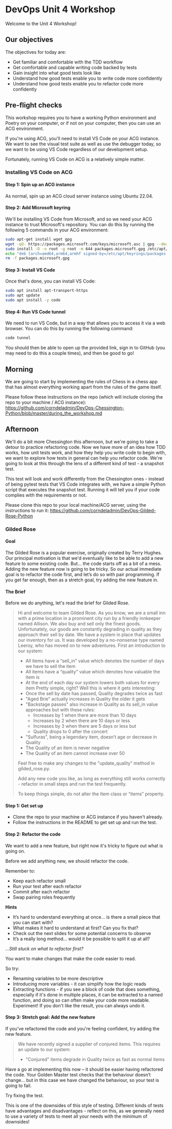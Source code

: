 # DevOps Unit 4 Workshop

Welcome to the Unit 4 Workshop!

## Our objectives
The objectives for today are:

- Get familiar and comfortable with the TDD workflow
- Get comfortable and capable writing code backed by tests
- Gain insight into what good tests look like
- Understand how good tests enable you to write code more confidently
- Understand how good tests enable you to refactor code more confidently

## Pre-flight checks
This workshop requires you to have a working Python environment and Poetry on your computer, or if not on your computer, then you can use an ACG environment.

If you're using ACG, you'll need to install VS Code on your ACG instance. We want to see the visual test suite as well as use the debugger today, so we want to be using VS Code regardless of our development setup.

Fortunately, running VS Code on ACG is a relatively simple matter.

### Installing VS Code on ACG
#### Step 1: Spin up an ACG instance
As normal, spin up an ACG cloud server instance using Ubuntu 22.04.

#### Step 2: Add Microsoft keyring
We'll be installing VS Code from Microsoft, and so we need your ACG instance to trust Microsoft's repository. You can do this by running the following 5 commands in your ACG environment:
```bash
sudo apt-get install wget gpg
wget -qO- https://packages.microsoft.com/keys/microsoft.asc | gpg --dearmor > packages.microsoft.gpg
sudo install -D -o root -g root -m 644 packages.microsoft.gpg /etc/apt/keyrings/packages.microsoft.gpg
echo "deb [arch=amd64,arm64,armhf signed-by=/etc/apt/keyrings/packages.microsoft.gpg] https://packages.microsoft.com/repos/code stable main" |sudo tee /etc/apt/sources.list.d/vscode.list > /dev/null
rm -f packages.microsoft.gpg
```

#### Step 3: Install VS Code
Once that's done, you can install VS Code:
```bash
sudo apt install apt-transport-https
sudo apt update
sudo apt install -y code
```

#### Step 4: Run VS Code tunnel
We need to run VS Code, but in a way that allows you to access it via a web browser. You can do this by running the following command:
```bash
code tunnel
```

You should then be able to open up the provided link, sign in to GitHub (you may need to do this a couple times), and then be good to go!

## Morning
We are going to start by implementing the rules of Chess in a chess app that has almost everything working apart from the rules of the game itself. 

Please follow these instructions on the repo (which will include cloning the repo to your machine / ACG instance): https://github.com/corndeladmin/DevOps-Chessington-Python/blob/master/during_the_workshop.md

## Afternoon
We'll do a bit more Chessington this afternoon, but we're going to take a detour to practice refactoring code. 
Now we have more of an idea how TDD works, how unit tests work, and how they help you write code to begin with, we want to explore how tests in general can help you refactor code. 
We're going to look at this through the lens of a different kind of test - a snapshot test. 

This test will look and work differently from the Chessington ones - instead of being pytest tests that VS Code integrates with, we have a simple Python script that executes the snapshot test. Running it will tell you if your code complies with the requirements or not.

Please clone this repo to your local machine/ACG server, using the instructions to run it: https://github.com/corndeladmin/DevOps-Gilded-Rose-Python

### Gilded Rose
#### Goal
The Gilded Rose is a popular exercise, originally created by Terry Hughes.
Our principal motivation is that we'd eventually like to be able to add a new feature to some existing code.
But… the code starts off as a bit of a mess. Adding the new feature now is going to be tricky.
So our actual immediate goal is to refactor the code first, and let’s do so with pair programming.
If you get far enough, then as a stretch goal, try adding the new feature in.

#### The Brief
Before we do anything, let's read the brief for Gilded Rose.
> Hi and welcome to team Gilded Rose. 
> As you know, we are a small inn with a prime location in a prominent city run by a friendly innkeeper named Allison. We also buy and sell only the finest goods.
> Unfortunately, our goods are constantly degrading in quality as they approach their sell by date. 
> We have a system in place that updates our inventory for us. It was developed by a no-nonsense type named Leeroy, who has moved on to new adventures.
> First an introduction to our system:
> - All items have a “sell_in” value which denotes the number of days we have to sell the item
> - All items have a “quality” value which denotes how valuable the item is
> - At the end of each day our system lowers both values for every item
> Pretty simple, right? Well this is where it gets interesting:
> - Once the sell by date has passed, Quality degrades twice as fast
> - "Aged Brie" actually increases in Quality the older it gets
> - "Backstage passes" also increase in Quality as its sell_in value approaches but with these rules:
>   - Increases by 1 when there are more than 10 days
>   - Increases by 2 when there are 10 days or less
>   - Increases by 3 when there are 5 days or less but
>   - Quality drops to 0 after the concert
> - "Sulfuras", being a legendary item, doesn’t age or decrease in Quality
> - The Quality of an item is never negative
> - The Quality of an item cannot increase over 50
> 
> Feel free to make any changes to the “update_quality” method in gilded_rose.py.
> 
> Add any new code you like, as long as everything still works correctly - refactor in small steps and run the test frequently.
>
> To keep things simple, do not alter the Item class or “items” property.

#### Step 1: Get set up
- Clone the repo to your machine or ACG instance if you haven't already.
- Follow the instructions in the README to get set up and run the test.

#### Step 2: Refactor the code
We want to add a new feature, but right now it's tricky to figure out what is going on.

Before we add anything new, we should refactor the code.

Remember to:
- Keep each refactor small
- Run your test after each refactor
- Commit after each refactor
- Swap pairing roles frequently

**Hints**
- It’s hard to understand everything at once… is there a small piece that you can start with?
- What makes it hard to understand at first? Can you fix that?
- Check out the next slides for some potential concerns to observe
- It’s a really long method… would it be possible to split it up at all?

*...Still stuck on what to refactor first?*

You want to make changes that make the code easier to read.

So try:
- Renaming variables to be more descriptive
- Introducing more variables - it can simplify how the logic reads
- Extracting functions - if you see a block of code that does something, especially if it's done in multiple places, it can be extracted to a named function, and doing so can often make your code more readable. Experiment! If you don't like the result, you can always undo it.

#### Step 3: Stretch goal: Add the new feature
If you've refactored the code and you're feeling confident, try adding the new feature.

> We have recently signed a supplier of conjured items. This requires an update to our system:
> - "Conjured" items degrade in Quality twice as fast as normal items

Have a go at implementing this now – it should be easier having refactored the code.
Your Golden Master test checks that the behaviour doesn’t change… but in this case we have changed the behaviour, so your test is going to fail.

Try fixing the test.

This is one of the downsides of this style of testing. Different kinds of tests have advantages and disadvantages - reflect on this, as we generally need to use a variety of tests to meet all your needs with the minimum of downsides!
